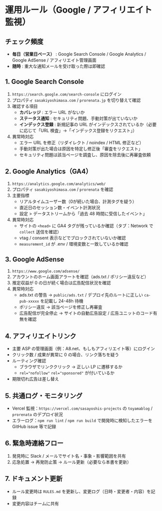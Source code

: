 # 運用ルール（Google / アフィリエイト監視）

## チェック頻度
- **毎日（営業日ベース）** : Google Search Console / Google Analytics / Google AdSense / アフィリエイト管理画面
- **随時** : 重大な通知メールを受け取った際は即確認

## 1. Google Search Console
1. `https://search.google.com/search-console` にログイン
2. プロパティ `sasakiyoshimasa.com` / `prorenata.jp` を切り替えて確認
3. 確認する項目
   - **カバレッジ** : エラー URL がないか
   - **ステータス通知** : セキュリティ問題、手動対策が出ていないか
   - **インデックス登録** : 新規記事の URL がインデックスされているか（必要に応じて「URL 検査」→「インデックス登録をリクエスト」）
4. 異常時対応
   - エラー URL を修正（リダイレクト / noindex / HTML 修正など）
   - 手動対策が出た場合は原因を特定し修正後「審査をリクエスト」
   - セキュリティ問題は該当ページを調査し、原因を除去後に再審査依頼

## 2. Google Analytics（GA4）
1. `https://analytics.google.com/analytics/web/`
2. プロパティ `sasakiyoshimasa.com` / `prorenata` を確認
3. 主要指標
   - リアルタイムユーザー数（0が続いた場合、計測タグを疑う）
   - 直近日のセッション数・イベント計測状況
   - 設定 > データストリームから「過去 48 時間に受信したイベント」
4. 異常時対応
   - サイトの `<head>` に GA4 タグが残っているか確認（タブ：Network で `collect` 送信を確認）
   - vtag / consent 表示などでブロックされていないか確認
   - `measurement_id` が .env / 環境変数と一致しているか確認

## 3. Google AdSense
1. `https://www.google.com/adsense/`
2. アカウントのホーム画面アラートを確認（ads.txt / ポリシー違反など）
3. 推定収益が 0 の日が続く場合は広告配信状況を確認
4. 異常時対応
   - ads.txt の警告 → `public/ads.txt` / デプロイ先のルートに正しい `ca-pub-xxxxx` を記載し 24-48h 待機
   - ポリシー違反 → 該当ページを修正し再審査
   - 広告配信が完全停止 → サイトの自動広告設定 / 広告ユニットのコード有無を確認

## 4. アフィリエイトリンク
- 主要 ASP の管理画面（例：A8.net、もしもアフィリエイト等）にログイン
- クリック数 / 成果が異常に 0 の場合、リンク落ちを疑う
- ルーティング確認
  - ブラウザでリンククリック → 正しい LP に遷移するか
  - `rel="nofollow"` `rel="sponsored"` が付いているか
- 期限切れ広告は差し替え

## 5. 共通ログ・モニタリング
- Vercel 監視：`https://vercel.com/sasayoshis-projects` の `toyamablog` / `prorenata` のデプロイ状況
- エラーログ：`npm run lint` / `npm run build` で開発時に検知したエラーを GitHub issue 等で記録

## 6. 緊急時連絡フロー
1. 発見時に Slack / メールでサイト名・事象・影響範囲を共有
2. 応急処置 → 再発防止策 → ルール更新（必要なら本書を更新）

## 7. ドキュメント更新
- ルール変更時は `RULES.md` を更新し、変更ログ（日時・変更者・内容）を記録
- 変更内容はチームに共有

